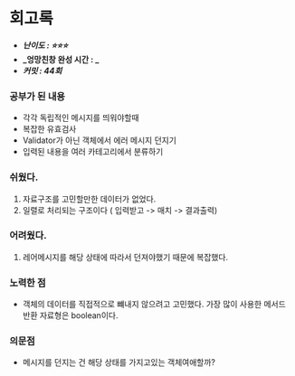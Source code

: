 # 회고록

- _**난이도 : ⭐️⭐️⭐️**_
- **_엉망친창 완성 시간 : _** 
- **_커밋 : 44회_**

### 공부가 된 내용

- 각각 독립적인 메시지를 띄워야할때
- 복잡한 유효검사
- Validator가 아닌 객체에서 에러 메시지 던지기
- 입력된 내용을 여러 카테고리에서 분류하기

### 쉬웠다.
1. 자료구조를 고민할만한 데이터가 없었다.
2. 일렬로 처리되는 구조이다 ( 입력받고 -> 매치 -> 결과출력)

### 어려웠다.
1. 레어메시지를 해당 상태에 따라서 던져야했기 때문에 복잡했다.

### 노력한 점
- 객체의 데이터를 직접적으로 뺴내지 않으려고 고민했다. 가장 많이 사용한 메서드 반환 자료형은 boolean이다.

### 의문점
- 메시지를 던지는 건 해당 상태를 가지고있는 객체여애할까?